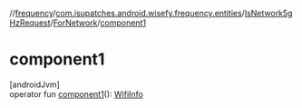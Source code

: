 //[frequency](../../../../index.md)/[com.isupatches.android.wisefy.frequency.entities](../../index.md)/[IsNetwork5gHzRequest](../index.md)/[ForNetwork](index.md)/[component1](component1.md)

# component1

[androidJvm]\
operator fun [component1](component1.md)(): [WifiInfo](https://developer.android.com/reference/kotlin/android/net/wifi/WifiInfo.html)
